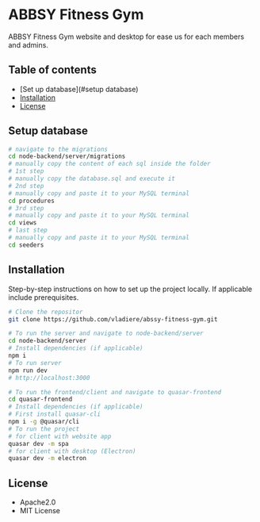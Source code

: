 # ABBSY Fitness Gym

ABBSY Fitness Gym website and desktop for ease us for each members and admins.

## Table of contents
- [Set up database](#setup database)
- [Installation](#installation)
- [License](#license)

## Setup database

```bash
# navigate to the migrations
cd node-backend/server/migrations
# manually copy the content of each sql inside the folder
# 1st step
# manually copy the database.sql and execute it
# 2nd step
# manually copy and paste it to your MySQL terminal
cd procedures
# 3rd step
# manually copy and paste it to your MySQL terminal
cd views
# last step
# manually copy and paste it to your MySQL terminal
cd seeders
```

## Installation

Step-by-step instructions on how to set up the project locally. If applicable include prerequisites.

```bash
# Clone the repositor
git clone https://github.com/vladiere/abssy-fitness-gym.git

# To run the server and navigate to node-backend/server
cd node-backend/server
# Install dependencies (if applicable)
npm i 
# To run server
npm run dev
# http://localhost:3000

# To run the frontend/client and navigate to quasar-frontend
cd quasar-frontend
# Install dependencies (if applicable)
# First install quasar-cli
npm i -g @quasar/cli
# To run the project
# for client with website app
quasar dev -m spa
# for client with desktop (Electron)
quasar dev -m electron

```

## License
- Apache2.0
- MIT License
